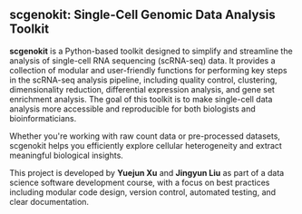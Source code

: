 ## scgenokit: Single-Cell Genomic Data Analysis Toolkit

**scgenokit** is a Python-based toolkit designed to simplify and streamline the analysis of single-cell RNA sequencing (scRNA-seq) data. It provides a collection of modular and user-friendly functions for performing key steps in the scRNA-seq analysis pipeline, including quality control, clustering, dimensionality reduction, differential expression analysis, and gene set enrichment analysis. The goal of this toolkit is to make single-cell data analysis more accessible and reproducible for both biologists and bioinformaticians.

Whether you're working with raw count data or pre-processed datasets, scgenokit helps you efficiently explore cellular heterogeneity and extract meaningful biological insights.

This project is developed by **Yuejun Xu** and **Jingyun Liu** as part of a data science software development course, with a focus on best practices including modular code design, version control, automated testing, and clear documentation.
